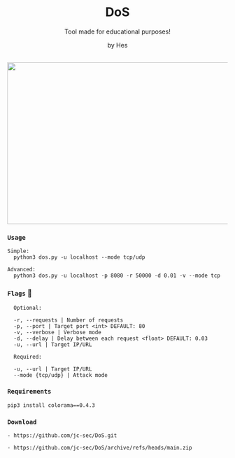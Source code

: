 <h1 align="center">DoS</h1>
<p align="center">Tool made for educational purposes!</p>
<p align="center">by Hes</p>
<br>
<img src="https://user-images.githubusercontent.com/84875618/130705580-d34957d5-fa68-49f3-8e4a-d2fc8d70c973.png" width="550" height="370">

### ```Usage```

```
Simple:
  python3 dos.py -u localhost --mode tcp/udp

Advanced:
  python3 dos.py -u localhost -p 8080 -r 50000 -d 0.01 -v --mode tcp  
```

### ```Flags``` :triangular_flag_on_post:

```  
  Optional:
  
  -r, --requests | Number of requests
  -p, --port | Target port <int> DEFAULT: 80
  -v, --verbose | Verbose mode
  -d, --delay | Delay between each request <float> DEFAULT: 0.03
  -u, --url | Target IP/URL 

  Required:
  
  -u, --url | Target IP/URL
  --mode {tcp/udp} | Attack mode
```

###  ```Requirements```
  ```pip3 install colorama==0.4.3```

### ```Download```

  ``` 
  - https://github.com/jc-sec/DoS.git
  
  - https://github.com/jc-sec/DoS/archive/refs/heads/main.zip
  ```
